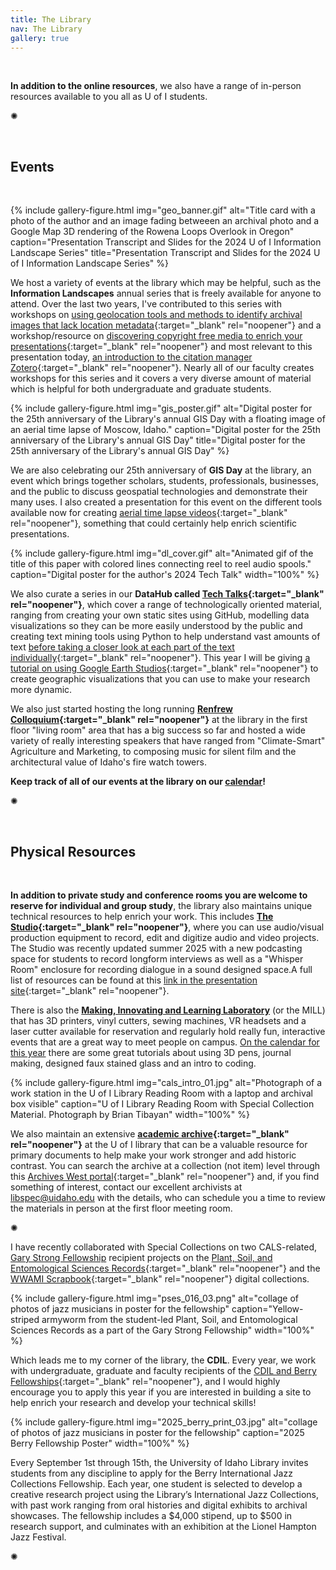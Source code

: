 ```yaml
---
title: The Library
nav: The Library
gallery: true
---
```


<br>

**In addition to the online resources**, we also have a range of in-person resources available to you all as U of I students.

<div class="symbol-container">
    <p class="symbol">&#10042;</p>
</div>

<br>

## Events

<br>

{% include gallery-figure.html img="geo_banner.gif" alt="Title card with a photo of the author and an image fading betweeen an archival photo and a Google Map 3D rendering of the Rowena Loops Overlook in Oregon" caption="Presentation Transcript and Slides for the 2024 U of I Information Landscape Series" title="Presentation Transcript and Slides for the 2024 U of I Information Landscape Series" %}

We host a variety of events at the library which may be helpful, such as the **Information Landscapes** annual series that is freely available for anyone to attend. Over the last two years, I've contributed to this series with workshops on [using geolocation tools and methods to identify archival images that lack location metadata](https://aweymo-ui.github.io/geolocation/){:target="_blank" rel="noopener"} and a workshop/resource on [discovering copyright free media to enrich your presentations](https://aweymo-ui.github.io/source_cr_free/){:target="_blank" rel="noopener"} and most relevant to this presentation today, [an introduction to the citation manager Zotero](https://aweymo-ui.github.io/zotero_intro/){:target="_blank" rel="noopener"}. Nearly all of our faculty creates workshops for this series and it covers a very diverse amount of material which is helpful for both undergraduate and graduate students. 

{% include gallery-figure.html img="gis_poster.gif" alt="Digital poster for the 25th anniversary of the Library's annual GIS Day with a floating image of an aerial time lapse of Moscow, Idaho." caption="Digital poster for the 25th anniversary of the Library's annual GIS Day" title="Digital poster for the 25th anniversary of the Library's annual GIS Day" %}

We are also celebrating our 25th anniversary of **GIS Day** at the library, an event which brings together scholars, students, professionals, businesses, and the public to discuss geospatial technologies and demonstrate their many uses. I also created a presentation for this event on the different tools available now for creating [aerial time lapse videos](https://aweymo-ui.github.io/aerial_timelapse/){:target="_blank" rel="noopener"}, something that could certainly help enrich scientific presentations.

{% include gallery-figure.html img="dl_cover.gif" alt="Animated gif of the title of this paper with colored lines connecting reel to reel audio spools." caption="Digital poster for the author's 2024 Tech Talk" width="100%" %}

We also curate a series in our **DataHub called [Tech Talks](https://www.youtube.com/playlist?list=PL3MdArvT5LVdxYSxDvWRuVDQqYmiLz_Qv){:target="_blank" rel="noopener"}**, which cover a range of technologically oriented material, ranging from creating your own static sites using GitHub, modelling data visualizations so they can be more easily understood by the public and creating text mining tools using Python to help understand vast amounts of text [before taking a closer look at each part of the text individually](https://aweymo-ui.github.io/distant_tech_talk/){:target="_blank" rel="noopener"}. This year I will be giving [a tutorial on using Google Earth Studios](https://aweymo-ui.github.io/ges_geo_vis/){:target="_blank" rel="noopener"} to create geographic visualizations that you can use to make your research more dynamic. 

We also just started hosting the long running **[Renfrew Colloquium](https://www.uidaho.edu/class/mric){:target="_blank" rel="noopener"}** at the library in the first floor "living room" area that has a big success so far and hosted a wide variety of really interesting speakers that have ranged from "Climate-Smart" Agriculture and Marketing, to composing music for silent film and the architectural value of Idaho's fire watch towers.

**Keep track of all of our events at the library on our [calendar](https://libcal.uidaho.edu/calendar/workshops?cid=4884&t=d&d=0000-00-00&cal=4884&inc=0)!**

<div class="symbol-container">
    <p class="symbol">&#10042;</p>
</div>

<br>

## Physical Resources

<br>

**In addition to private study and conference rooms you are welcome to reserve for individual and group study**, the library also maintains unique technical resources to help enrich your work. This includes **[The Studio](https://www.lib.uidaho.edu/studio/){:target="_blank" rel="noopener"}**, where you can use audio/visual production equipment to record, edit and digitize audio and video projects. The Studio was recently updated summer 2025 with a new podcasting space for students to record longform interviews as well as a "Whisper Room" enclosure for recording dialogue in a sound designed space.A full list of resources can be found at this [link in the presentation site](https://vandalsuidaho-my.sharepoint.com/:w:/g/personal/hanwendong_uidaho_edu/EZe6R_SuDnZCm2xK7vepWwsBbKSxVMyrv34ANJF66OFxSw?e=VHFEqq){:target="_blank" rel="noopener"}. 

There is also the **[Making, Innovating and Learning Laboratory](https://www.lib.uidaho.edu/mill/)** (or the MILL) that has 3D printers, vinyl cutters, sewing machines, VR headsets and a laser cutter available for reservation and regularly hold really fun, interactive events that are a great way to meet people on campus. [On the calendar for this year](https://libcal.uidaho.edu/calendar/workshops?cid=4884&t=d&d=0000-00-00&cal=4884&ct=27543&inc=0) there are some great tutorials about using 3D pens, journal making, designed faux stained glass and an intro to coding.  

{% include gallery-figure.html img="cals_intro_01.jpg" alt="Photograph of a work station in the U of I Library Reading Room with a laptop and archival box visible" caption="U of I Library Reading Room with Special Collection Material. Photograph by Brian Tibayan" width="100%" %}

We also maintain an extensive **[academic archive](https://www.lib.uidaho.edu/special-collections/){:target="_blank" rel="noopener"}** at the U of I library that can be a valuable resource for primary documents to help make your work stronger and add historic contrast. You can search the archive at a collection (not item) level through this [Archives West portal](https://archiveswest.orbiscascade.org/search.php?r=idu&q=){:target="_blank" rel="noopener"} and, if you find something of interest, contact our excellent archivists at libspec@uidaho.edu with the details, who can schedule you a time to review the materials in person at the first floor meeting room. 

<div class="symbol-container">
    <p class="symbol">&#10042;</p>
</div>

I have recently collaborated with Special Collections on two CALS-related, [Gary Strong Fellowship](https://www.lib.uidaho.edu/special-collections/strong-fellowship.html) recipient projects on the [Plant, Soil, and Entomological Sciences Records](https://www.lib.uidaho.edu/digital/pses/){:target="_blank" rel="noopener"} and the [WWAMI Scrapbook](https://www.lib.uidaho.edu/digital/wwami/){:target="_blank" rel="noopener"} digital collections.  

{% include gallery-figure.html img="pses_016_03.png" alt="collage of photos of jazz musicians in poster for the fellowship" caption="Yellow-striped armyworm from the student-led Plant, Soil, and Entomological Sciences Records as a part of the Gary Strong Fellowship" width="100%" %}

Which leads me to my corner of the library, the **CDIL**. Every year, we work with undergraduate, graduate and faculty recipients of the [CDIL and Berry Fellowships](https://cdil.lib.uidaho.edu/fellowships/){:target="_blank" rel="noopener"}, and I would highly encourage you to apply this year if you are interested in building a site to help enrich your research and develop your technical skills! 

{% include gallery-figure.html img="2025_berry_print_03.jpg" alt="collage of photos of jazz musicians in poster for the fellowship" caption="2025 Berry Fellowship Poster" width="100%" %}

Every September 1st through 15th, the University of Idaho Library invites students from any discipline to apply for the Berry International Jazz Collections Fellowship. Each year, one student is selected to develop a creative research project using the Library’s International Jazz Collections, with past work ranging from oral histories and digital exhibits to archival showcases. The fellowship includes a $4,000 stipend, up to $500 in research support, and culminates with an exhibition at the Lionel Hampton Jazz Festival. 

<div class="symbol-container">
    <p class="symbol">&#10042;</p>
</div>

<br>
